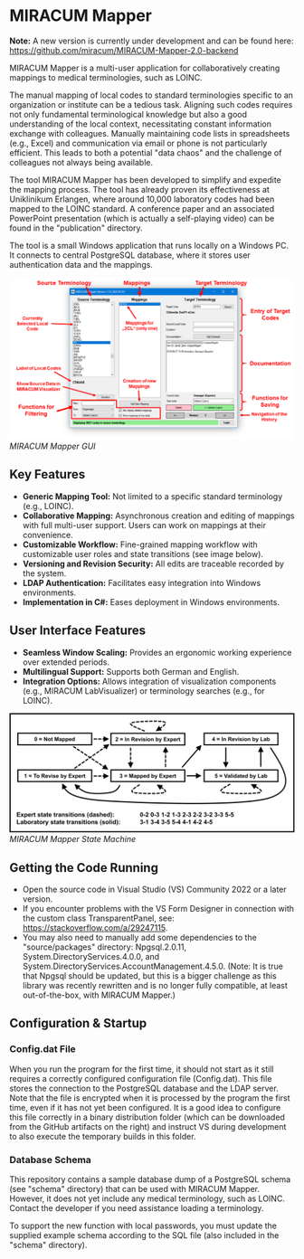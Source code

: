 # MIRACUM Mapper

**Note:** A new version is currently under development and can be found here: https://github.com/miracum/MIRACUM-Mapper-2.0-backend

MIRACUM Mapper is a multi-user application for collaboratively creating mappings to medical terminologies, such as LOINC.

The manual mapping of local codes to standard terminologies specific to an organization or institute can be a tedious task. Aligning such codes requires not only fundamental terminological knowledge but also a good understanding of the local context, necessitating constant information exchange with colleagues. Manually maintaining code lists in spreadsheets (e.g., Excel) and communication via email or phone is not particularly efficient. This leads to both a potential "data chaos" and the challenge of colleagues not always being available.

The tool MIRACUM Mapper has been developed to simplify and expedite the mapping process. The tool has already proven its effectiveness at Uniklinikum Erlangen, where around 10,000 laboratory codes had been mapped to the LOINC standard. A conference paper and an associated PowerPoint presentation (which is actually a self-playing video) can be found in the "publication" directory.

The tool is a small Windows application that runs locally on a Windows PC. It connects to central PostgreSQL database, where it stores user authentication data and the mappings.

![MIRACUM Mapper GUI](images/MIRACUM-Mapper-GUI.png)
*MIRACUM Mapper GUI*

## Key Features

- **Generic Mapping Tool:** Not limited to a specific standard terminology (e.g., LOINC).
- **Collaborative Mapping:** Asynchronous creation and editing of mappings with full multi-user support. Users can work on mappings at their convenience.
- **Customizable Workflow:** Fine-grained mapping workflow with customizable user roles and state transitions (see image below).
- **Versioning and Revision Security:** All edits are traceable recorded by the system.
- **LDAP Authentication:** Facilitates easy integration into Windows environments.
- **Implementation in C#:** Eases deployment in Windows environments.

## User Interface Features

- **Seamless Window Scaling:** Provides an ergonomic working experience over extended periods.
- **Multilingual Support:** Supports both German and English.
- **Integration Options:** Allows integration of visualization components (e.g., MIRACUM LabVisualizer) or terminology searches (e.g., for LOINC).

![MIRACUM Mapper State Machine](images/MIRACUM-Mapper-State-Machine.png)
*MIRACUM Mapper State Machine*

## Getting the Code Running

- Open the source code in Visual Studio (VS) Community 2022 or a later version.
- If you encounter problems with the VS Form Designer in connection with the custom class TransparentPanel, see: https://stackoverflow.com/a/29247115.
- You may also need to manually add some dependencies to the "source/packages" directory: Npgsql.2.0.11, System.DirectoryServices.4.0.0, and System.DirectoryServices.AccountManagement.4.5.0. (Note: It is true that Npgsql should be updated, but this is a bigger challenge as this library was recently rewritten and is no longer fully compatible, at least out-of-the-box, with MIRACUM Mapper.)

## Configuration & Startup
### Config.dat File

When you run the program for the first time, it should not start as it still requires a correctly configured configuration file (Config.dat). This file stores the connection to the PostgreSQL database and the LDAP server. Note that the file is encrypted when it is processed by the program the first time, even if it has not yet been configured. It is a good idea to configure this file correctly in a binary distribution folder (which can be downloaded from the GitHub artifacts on the right) and instruct VS during development to also execute the temporary builds in this folder.

### Database Schema

This repository contains a sample database dump of a PostgreSQL schema (see "schema" directory) that can be used with MIRACUM Mapper. However, it does not yet include any medical terminology, such as LOINC. Contact the developer if you need assistance loading a terminology.

To support the new function with local passwords, you must update the supplied example schema according to the SQL file (also included in the "schema" directory).
